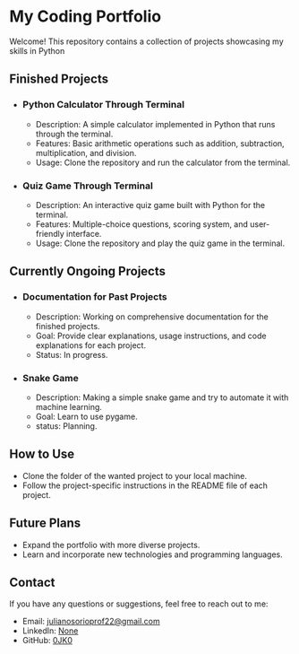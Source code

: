 # My Coding Portfolio

Welcome! This repository contains a collection of projects showcasing my skills in Python

## Finished Projects

- ### Python Calculator Through Terminal
  - Description: A simple calculator implemented in Python that runs through the terminal.
  - Features: Basic arithmetic operations such as addition, subtraction, multiplication, and division.
  - Usage: Clone the repository and run the calculator from the terminal.

- ### Quiz Game Through Terminal
  - Description: An interactive quiz game built with Python for the terminal.
  - Features: Multiple-choice questions, scoring system, and user-friendly interface.
  - Usage: Clone the repository and play the quiz game in the terminal.

## Currently Ongoing Projects

- ### Documentation for Past Projects
  - Description: Working on comprehensive documentation for the finished projects.
  - Goal: Provide clear explanations, usage instructions, and code explanations for each project.
  - Status: In progress.
 
- ### Snake Game
  - Description: Making a simple snake game and try to automate it with machine learning.
  - Goal: Learn to use pygame.
  - status: Planning. 

## How to Use
- Clone the folder of the wanted project to your local machine.
- Follow the project-specific instructions in the README file of each project.

## Future Plans
- Expand the portfolio with more diverse projects.
- Learn and incorporate new technologies and programming languages.

## Contact
If you have any questions or suggestions, feel free to reach out to me:
- Email: julianosorioprof22@gmail.com
- LinkedIn: [None](https://www.linkedin.com/in/yourusername/)
- GitHub: [0JK0](https://github.com/0JK0)


